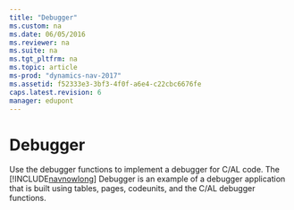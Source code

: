 ```yaml
---
title: "Debugger"
ms.custom: na
ms.date: 06/05/2016
ms.reviewer: na
ms.suite: na
ms.tgt_pltfrm: na
ms.topic: article
ms-prod: "dynamics-nav-2017"
ms.assetid: f52333e3-3bf3-4f0f-a6e4-c22cbc6676fe
caps.latest.revision: 6
manager: edupont
---
```

# Debugger
Use the debugger functions to implement a debugger for C\/AL code. The [!INCLUDE[navnowlong](includes/navnowlong_md.md)] Debugger is an example of a debugger application that is built using tables, pages, codeunits, and the C\/AL debugger functions.
